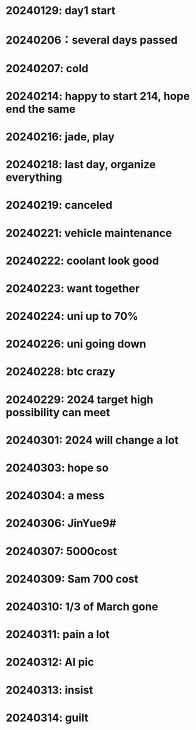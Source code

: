 # 20240129: day1 start
# 20240206：several days passed
# 20240207: cold
# 20240214: happy to start 214, hope end the same
# 20240216: jade, play
# 20240218: last day, organize everything
# 20240219: canceled
# 20240221: vehicle maintenance
# 20240222: coolant look good
# 20240223: want together
# 20240224: uni up to 70%
# 20240226: uni going down
# 20240228: btc crazy
# 20240229: 2024 target high possibility can meet
# 20240301: 2024 will change a lot
# 20240303: hope so
# 20240304: a mess
# 20240306: JinYue9#
# 20240307: 5000cost
# 20240309: Sam 700 cost
# 20240310: 1/3 of March gone
# 20240311: pain a lot
# 20240312: AI pic
# 20240313: insist
# 20240314: guilt

